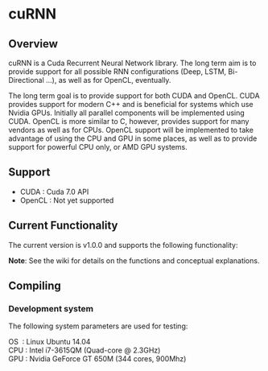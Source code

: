 # cuRNN

## Overview

cuRNN is a Cuda Recurrent Neural Network library. The long term aim is to provide support for all possible RNN configurations (Deep, LSTM, Bi-Directional ...), as well as for OpenCL, eventually. 

The long term goal is to provide support for both CUDA and OpenCL. CUDA provides support for modern C++ and is beneficial for systems which use Nvidia GPUs. Initially all parallel components will be implemented using CUDA. OpenCL is more similar to C, however, provides support for many vendors as well as for CPUs. OpenCL support will be implemented to take advantage of using the CPU and GPU in some places, as well as to provide support for powerful CPU only, or AMD GPU systems.

## Support 

* CUDA   : Cuda 7.0 API
* OpenCL : Not yet supported

## Current Functionality 

The current version is v1.0.0 and supports the following functionality:

__Note__: See the wiki for details on the functions and conceptual explanations. 

## Compiling

### Development system 

The following system parameters are used for testing:

OS&nbsp; : Linux Ubuntu 14.04  
CPU : Intel i7-3615QM (Quad-core @ 2.3GHz)  
GPU : Nvidia GeForce GT 650M (344 cores, 900Mhz)  
